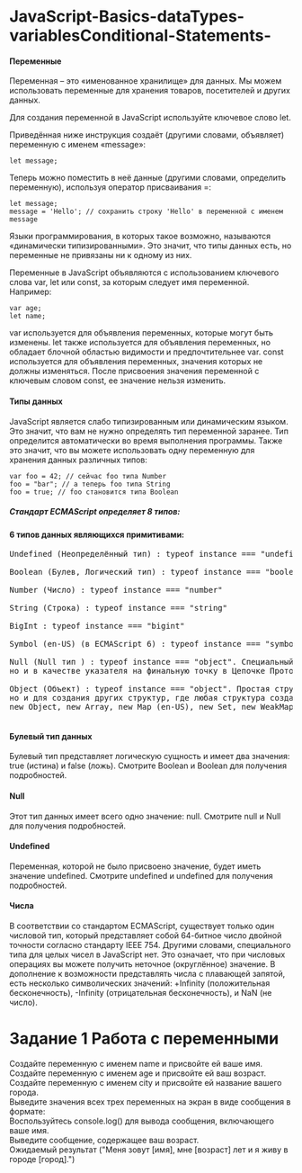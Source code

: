 # JavaScript-Basics-dataTypes-variablesConditional-Statements-

#### Переменные
Переменная – это «именованное хранилище» для данных. Мы можем использовать переменные для хранения товаров, посетителей и других данных.

Для создания переменной в JavaScript используйте ключевое слово let.

Приведённая ниже инструкция создаёт (другими словами, объявляет) переменную с именем «message»:
```
let message;
```
Теперь можно поместить в неё данные (другими словами, определить переменную), используя оператор присваивания =:
```
let message;
message = 'Hello'; // сохранить строку 'Hello' в переменной с именем message
```
Языки программирования, в которых такое возможно, называются «динамически типизированными». Это значит, что типы данных есть, но переменные не привязаны ни к одному из них.

Переменные в JavaScript объявляются с использованием ключевого слова var, let или const, за которым следует имя переменной. Например:
```
var age;
let name;
```
var используется для объявления переменных, которые могут быть изменены.
let также используется для объявления переменных, но обладает блочной областью видимости и предпочтительнее var.
const используется для объявления переменных, значения которых не должны изменяться. После присвоения значения переменной с ключевым словом const, ее значение нельзя изменить.

#### Типы данных
JavaScript является слабо типизированным или динамическим языком. Это значит, что вам не нужно определять тип переменной заранее. Тип определится автоматически во время выполнения программы. Также это значит, что вы можете использовать одну переменную для хранения данных различных типов:
```
var foo = 42; // сейчас foo типа Number
foo = "bar"; // а теперь foo типа String
foo = true; // foo становится типа Boolean
```

##### Стандарт ECMAScript определяет 8 типов:
#### 6 типов данных являющихся примитивами:</br>
<pre>
Undefined (Неопределённый тип) : typeof instance === "undefined"</br>
Boolean (Булев, Логический тип) : typeof instance === "boolean"</br>
Number (Число) : typeof instance === "number"</br>
String (Строка) : typeof instance === "string"</br>
BigInt : typeof instance === "bigint"</br>
Symbol (en-US) (в ECMAScript 6) : typeof instance === "symbol"</br>
Null (Null тип ) : typeof instance === "object". Специальный примитив, используемый не только для данных 
но и в качестве указателя на финальную точку в Цепочке Прототипов;</br>
Object (Объект) : typeof instance === "object". Простая структура, используемая не только для хранения данных, 
но и для создания других структур, где любая структура создаётся с использованием ключевого слова new: 
new Object, new Array, new Map (en-US), new Set, new WeakMap, new WeakSet, new Date и множество других структур;

</pre>

#### Булевый тип данных
Булевый тип представляет логическую сущность и имеет два значения: true (истина) и false (ложь). Смотрите Boolean и Boolean для получения подробностей.
#### Null
Этот тип данных имеет всего одно значение: null. Смотрите null и Null для получения подробностей.
#### Undefined
Переменная, которой не было присвоено значение, будет иметь значение undefined. Смотрите undefined и undefined для получения подробностей.
#### Числа
В соответствии со стандартом ECMAScript, существует только один числовой тип, который представляет собой 64-битное число двойной точности согласно стандарту IEEE 754. Другими словами, специального типа для целых чисел в JavaScript нет. Это означает, что при числовых операциях вы можете получить неточное (округлённое) значение. В дополнение к возможности представлять числа с плавающей запятой, есть несколько символических значений: +Infinity (положительная бесконечность), -Infinity (отрицательная бесконечность), и NaN (не число).


# Задание 1 Работа с переменными
Создайте переменную с именем name и присвойте ей ваше имя.</br>
Создайте переменную с именем age и присвойте ей ваш возраст.</br>
Создайте переменную с именем city и присвойте ей название вашего города.</br>
Выведите значения всех трех переменных на экран в виде сообщения в формате:</br>
Воспользуйтесь console.log() для вывода сообщения, включающего ваше имя.</br>
Выведите сообщение, содержащее ваш возраст.</br>
Ожидаемый результат ("Меня зовут [имя], мне [возраст] лет и я живу в городе [город].")</br>













